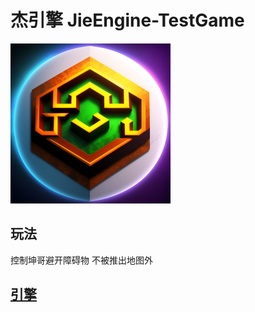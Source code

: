 # 杰引擎 JieEngine-TestGame

![](./DecryptResource/Logo.png)

## 玩法

控制坤哥避开障碍物 不被推出地图外

## [引擎](https://github.com/ZZHENJIE/JieEngine)
